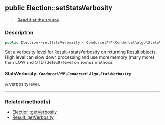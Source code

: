 ## public Election::setStatsVerbosity

> [Read it at the source](https://github.com/julien-boudry/Condorcet/blob/master/src/ElectionProcess/ResultsProcess.php#L247)

### Description    

```php
public Election->setStatsVerbosity ( CondorcetPHP\Condorcet\Algo\StatsVerbosity $StatsVerbosity ): void
```

Set a verbosity level for Result->statsVerbosity on returning Result objects. High level can slow down processing and use more memory (many more) than LOW and STD (default) level on somes methods.
    

#### **StatsVerbosity:** *`CondorcetPHP\Condorcet\Algo\StatsVerbosity`*   
A verbosity level.    

---------------------------------------

### Related method(s)      

* [Election::getVerbosity](/Docs/ApiReferences/Election%20Class/public%20Election--getVerbosity.md)    
* [Result::getVerbosity](/Docs/ApiReferences/Result%20Class/public%20Result--getVerbosity.md)    
